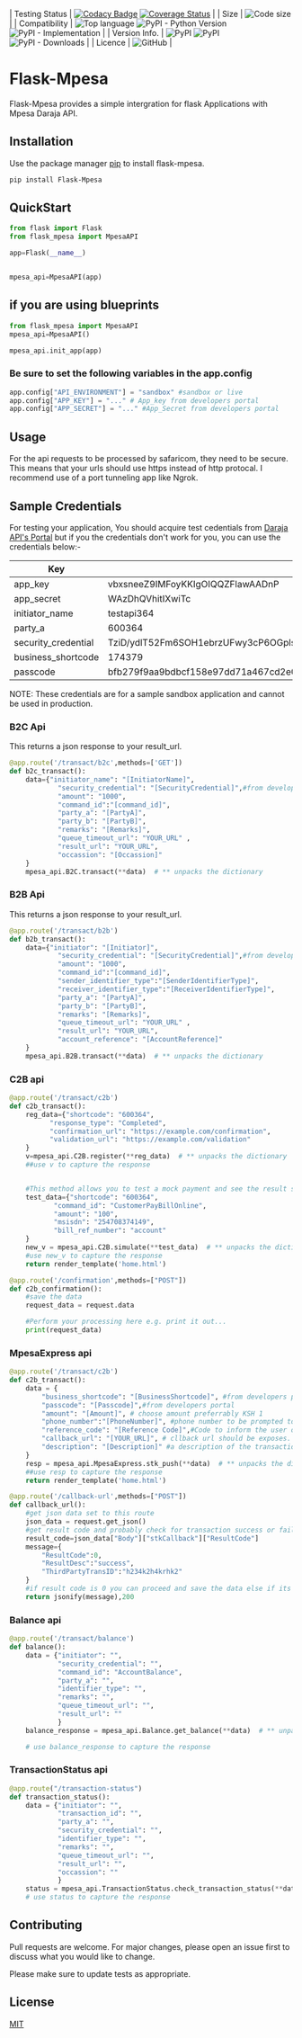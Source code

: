 | Testing Status | [![Codacy Badge](https://api.codacy.com/project/badge/Grade/95668732c0014077abf06e7826c1becf)](https://www.codacy.com/manual/allansifuna/Flask-Mpesa?utm_source=github.com&amp;utm_medium=referral&amp;utm_content=allansifuna/Flask-Mpesa&amp;utm_campaign=Badge_Grade) [![Coverage Status](https://coveralls.io/repos/github/allansifuna/Flask-Mpesa/badge.svg?branch=master)](https://coveralls.io/github/allansifuna/Flask-Mpesa?branch=master) |
| Size | ![Code size](https://img.shields.io/github/languages/code-size/allansifuna/Flask-Mpesa?color=dark-green)|
| Compatibility | ![Top language](https://img.shields.io/github/languages/top/allansifuna/Flask-Mpesa) ![PyPI - Python Version](https://img.shields.io/pypi/pyversions/Flask-Mpesa?color=dark-green) ![PyPI - Implementation](https://img.shields.io/pypi/implementation/Flask-Mpesa?color=blue) |
| Version Info. | ![PyPI](https://img.shields.io/pypi/v/Flask-Mpesa) ![PyPI](https://img.shields.io/pypi/v/Flask-Mpesa) ![PyPI - Downloads](https://img.shields.io/pypi/dw/flask-mpesa?color=blue&label=PYPI-Downloads) |
| Licence | ![GitHub](https://img.shields.io/github/license/allansifuna/Flask-Mpesa?color=dark-green) |

# Flask-Mpesa
Flask-Mpesa provides a simple intergration for flask Applications with Mpesa Daraja API.

## Installation

Use the package manager [pip](https://pip.pypa.io/en/stable/) to install flask-mpesa.

```bash
pip install Flask-Mpesa
```

## QuickStart

```python
from flask import Flask
from flask_mpesa import MpesaAPI

app=Flask(__name__)


mpesa_api=MpesaAPI(app)
```

## if you are using blueprints
```python
from flask_mpesa import MpesaAPI
mpesa_api=MpesaAPI()

mpesa_api.init_app(app)
```
### Be sure to set the following variables in the app.config

```python
app.config["API_ENVIRONMENT"] = "sandbox" #sandbox or live
app.config["APP_KEY"] = "..." # App_key from developers portal
app.config["APP_SECRET"] = "..." #App_Secret from developers portal
```

## Usage
For the api requests to be processed by safaricom, they need to be secure. This means that your urls should
use https instead of http protocal. I recommend use of a port tunneling app like Ngrok.

## Sample Credentials
For testing your application, You should acquire test cedentials from [Daraja API's Portal](https://developer.safaricom.co.ke)
but if you the credentials don't work for you, you can use the credentials below:-

| Key  | Value |
| ------------- | ------------- |
| app_key | vbxsneeZ9IMFoyKKIgOIQQZFlawAADnP |
| app_secret | WAzDhQVhitIXwiTc |
| initiator_name  | testapi364  |
| party_a | 600364 |
| security_credential | TziD/ydlT52Fm6SOH1ebrzUFwy3cP6OGplsrWja+X/1roQy2AzMsj5QGuqu9O+IFR1E6l16Jm87tg4bhnxoIhAufCEWusQI1wJZ6YLzpN0cHZAY/8SN1JfHdgEkrmksAY14pejHyfntyLT9Sg51kBjaj6J7/2+gHl2e64klnJAhlfPJWxC18zwEzsg58zFmypcovPPB6MHkPLyHQNFbu4oXC0e2gkZrIAWXTNN7PpYt4m/w39s5txU7/6P7hTzXgYAgqk4kxfPBIBeEmKhH5tSGxMD+xnSpZIXLovFgopexq8S76pmdLMjr2CdR60GlwXnAPnKJ5U9CIxRRewuoksQ== |
| business_shortcode | 174379 |
| passcode | bfb279f9aa9bdbcf158e97dd71a467cd2e0c893059b10f78e6b72ada1ed2c919 |

NOTE: These credentials are for a sample sandbox application and cannot be used in production.

### B2C  Api
This returns a json response to your result_url.

```python
@app.route('/transact/b2c',methods=['GET'])
def b2c_transact():
    data={"initiator_name": "[InitiatorName]",
            "security_credential": "[SecurityCredential]",#from developers portal
            "amount": "1000",
            "command_id":"[command_id]",
            "party_a": "[PartyA]",
            "party_b": "[PartyB]",
            "remarks": "[Remarks]",
            "queue_timeout_url": "YOUR_URL" ,
            "result_url": "YOUR_URL",
            "occassion": "[Occassion]"
    }
    mpesa_api.B2C.transact(**data)  # ** unpacks the dictionary


```

### B2B  Api
This returns a json response to your result_url.

```python
@app.route('/transact/b2b')
def b2b_transact():
    data={"initiator": "[Initiator]",
            "security_credential": "[SecurityCredential]",#from developers portal
            "amount": "1000",
            "command_id":"[command_id]",
            "sender_identifier_type":"[SenderIdentifierType]",
            "receiver_identifier_type":"[ReceiverIdentifierType]",
            "party_a": "[PartyA]",
            "party_b": "[PartyB]",
            "remarks": "[Remarks]",
            "queue_timeout_url": "YOUR_URL" ,
            "result_url": "YOUR_URL",
            "account_reference": "[AccountReference]"
    }
    mpesa_api.B2B.transact(**data)  # ** unpacks the dictionary

```

### C2B  api

```python
@app.route('/transact/c2b')
def c2b_transact():
    reg_data={"shortcode": "600364",
          "response_type": "Completed",
          "confirmation_url": "https://example.com/confirmation",
          "validation_url": "https://example.com/validation"
    }
    v=mpesa_api.C2B.register(**reg_data)  # ** unpacks the dictionary
    ##use v to capture the response


    #This method allows you to test a mock payment and see the result so it can be avoided in production mode.
    test_data={"shortcode": "600364",
           "command_id": "CustomerPayBillOnline",
           "amount": "100",
           "msisdn": "254708374149",
           "bill_ref_number": "account"
    }
    new_v = mpesa_api.C2B.simulate(**test_data)  # ** unpacks the dictionary
    #use new_v to capture the response
    return render_template('home.html')

@app.route('/confirmation',methods=["POST"])
def c2b_confirmation():
    #save the data
    request_data = request.data

    #Perform your processing here e.g. print it out...
    print(request_data)

```

### MpesaExpress  api

```python
@app.route('/transact/c2b')
def c2b_transact():
    data = {
        "business_shortcode": "[BusinessShortcode]", #from developers portal
        "passcode": "[Passcode]",#from developers portal
        "amount": "[Amount]", # choose amount preferrably KSH 1
        "phone_number":"[PhoneNumber]", #phone number to be prompted to pay
        "reference_code": "[Reference Code]",#Code to inform the user of services he/she is paying for.
        "callback_url": "[YOUR_URL]", # cllback url should be exposes. for testing putposes you can route on host 0.0.0.0 and set the callback url to be https://youripaddress:yourport/endpoint
        "description": "[Description]" #a description of the transaction its optional
    }
    resp = mpesa_api.MpesaExpress.stk_push(**data)  # ** unpacks the dictionary
    ##use resp to capture the response
    return render_template('home.html')

@app.route('/callback-url',methods=["POST"])
def callback_url():
    #get json data set to this route
    json_data = request.get_json()
    #get result code and probably check for transaction success or failure
    result_code=json_data["Body"]["stkCallback"]["ResultCode"]
    message={
        "ResultCode":0,
        "ResultDesc":"success",
        "ThirdPartyTransID":"h234k2h4krhk2"
    }
    #if result code is 0 you can proceed and save the data else if its any other number you can track the transaction
    return jsonify(message),200

```
### Balance  api

```python
@app.route('/transact/balance')
def balance():
    data = {"initiator": "",
            "security_credential": "",
            "command_id": "AccountBalance",
            "party_a": "",
            "identifier_type": "",
            "remarks": "",
            "queue_timeout_url": "",
            "result_url": ""
            }
    balance_response = mpesa_api.Balance.get_balance(**data)  # ** unpacks the dictionary

    # use balance_response to capture the response

```

### TransactionStatus  api

```python
@app.route("/transaction-status")
def transaction_status():
    data = {"initiator": "",
            "transaction_id": "",
            "party_a": "",
            "security_credential": "",
            "identifier_type": "",
            "remarks": "",
            "queue_timeout_url": "",
            "result_url": "",
            "occassion": ""
            }
    status = mpesa_api.TransactionStatus.check_transaction_status(**data)
    # use status to capture the response

```
## Contributing
Pull requests are welcome. For major changes, please open an issue first to discuss what you would like to change.

Please make sure to update tests as appropriate.

## License
[MIT](https://github.com/allansifuna/Flask-Mpesa/blob/master/LICENSE)
